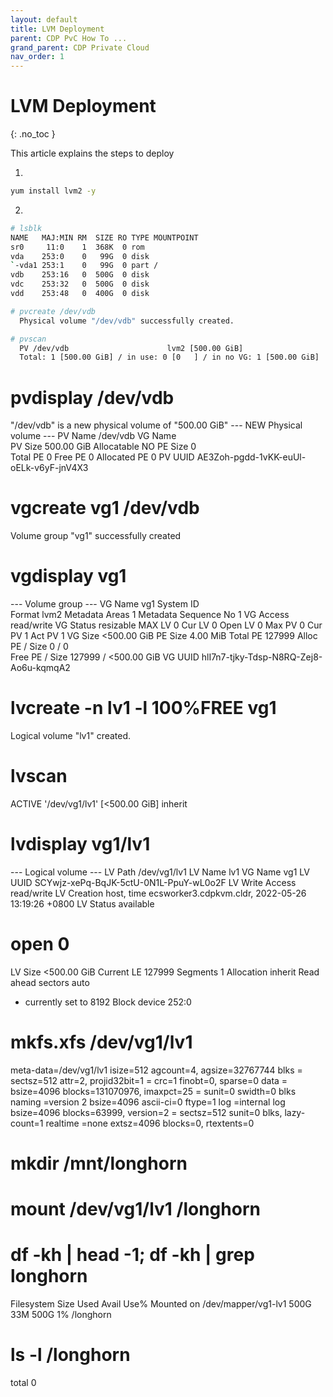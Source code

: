 ```yaml
---
layout: default
title: LVM Deployment
parent: CDP PvC How To ...
grand_parent: CDP Private Cloud
nav_order: 1
---
```


# LVM Deployment
{: .no_toc }

This article explains the steps to deploy


1. 


```bash
yum install lvm2 -y
```

2. 

```bash
# lsblk
NAME   MAJ:MIN RM  SIZE RO TYPE MOUNTPOINT
sr0     11:0    1  368K  0 rom  
vda    253:0    0   99G  0 disk 
`-vda1 253:1    0   99G  0 part /
vdb    253:16   0  500G  0 disk 
vdc    253:32   0  500G  0 disk 
vdd    253:48   0  400G  0 disk 
```

```bash
# pvcreate /dev/vdb
  Physical volume "/dev/vdb" successfully created.
```



```bash
# pvscan
  PV /dev/vdb                      lvm2 [500.00 GiB]
  Total: 1 [500.00 GiB] / in use: 0 [0   ] / in no VG: 1 [500.00 GiB]
```



# pvdisplay /dev/vdb
  "/dev/vdb" is a new physical volume of "500.00 GiB"
  --- NEW Physical volume ---
  PV Name               /dev/vdb
  VG Name               
  PV Size               500.00 GiB
  Allocatable           NO
  PE Size               0   
  Total PE              0
  Free PE               0
  Allocated PE          0
  PV UUID               AE3Zoh-pgdd-1vKK-euUl-oELk-v6yF-jnV4X3
  
  
  
  # vgcreate vg1 /dev/vdb
  Volume group "vg1" successfully created
  
  
  
  # vgdisplay vg1
  --- Volume group ---
  VG Name               vg1
  System ID             
  Format                lvm2
  Metadata Areas        1
  Metadata Sequence No  1
  VG Access             read/write
  VG Status             resizable
  MAX LV                0
  Cur LV                0
  Open LV               0
  Max PV                0
  Cur PV                1
  Act PV                1
  VG Size               <500.00 GiB
  PE Size               4.00 MiB
  Total PE              127999
  Alloc PE / Size       0 / 0   
  Free  PE / Size       127999 / <500.00 GiB
  VG UUID               hlI7n7-tjky-Tdsp-N8RQ-Zej8-Ao6u-kqmqA2


# lvcreate -n lv1 -l 100%FREE vg1
  Logical volume "lv1" created.
  
# lvscan
  ACTIVE            '/dev/vg1/lv1' [<500.00 GiB] inherit
  
  
# lvdisplay vg1/lv1
  --- Logical volume ---
  LV Path                /dev/vg1/lv1
  LV Name                lv1
  VG Name                vg1
  LV UUID                SCYwjz-xePq-BqJK-5ctU-0N1L-PpuY-wL0o2F
  LV Write Access        read/write
  LV Creation host, time ecsworker3.cdpkvm.cldr, 2022-05-26 13:19:26 +0800
  LV Status              available
  # open                 0
  LV Size                <500.00 GiB
  Current LE             127999
  Segments               1
  Allocation             inherit
  Read ahead sectors     auto
  - currently set to     8192
  Block device           252:0
  



# mkfs.xfs /dev/vg1/lv1
meta-data=/dev/vg1/lv1           isize=512    agcount=4, agsize=32767744 blks
         =                       sectsz=512   attr=2, projid32bit=1
         =                       crc=1        finobt=0, sparse=0
data     =                       bsize=4096   blocks=131070976, imaxpct=25
         =                       sunit=0      swidth=0 blks
naming   =version 2              bsize=4096   ascii-ci=0 ftype=1
log      =internal log           bsize=4096   blocks=63999, version=2
         =                       sectsz=512   sunit=0 blks, lazy-count=1
realtime =none                   extsz=4096   blocks=0, rtextents=0

# mkdir /mnt/longhorn

# mount /dev/vg1/lv1 /longhorn


# df -kh | head -1; df -kh | grep longhorn
Filesystem           Size  Used Avail Use% Mounted on
/dev/mapper/vg1-lv1  500G   33M  500G   1% /longhorn


# ls -l /longhorn
total 0


